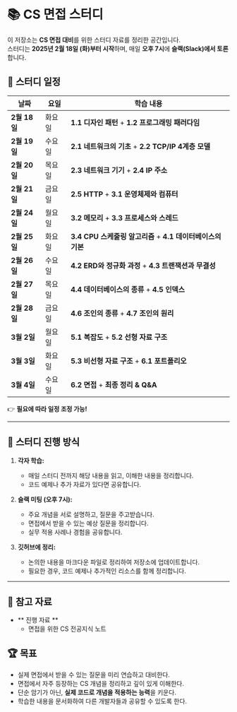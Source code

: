 # 📚 CS 면접 스터디

이 저장소는 **CS 면접 대비**를 위한 스터디 자료를 정리한 공간입니다.  
스터디는 **2025년 2월 18일 (화)부터 시작**하며, 매일 **오후 7시**에 **슬랙(Slack)에서 토론**합니다.

## 📆 스터디 일정

| 날짜         | 요일   | 학습 내용 |
|--------------|--------|-----------|
| **2월 18일** | 화요일 | **1.1 디자인 패턴** + **1.2 프로그래밍 패러다임** |
| **2월 19일** | 수요일 | **2.1 네트워크의 기초** + **2.2 TCP/IP 4계층 모델** |
| **2월 20일** | 목요일 | **2.3 네트워크 기기** + **2.4 IP 주소** |
| **2월 21일** | 금요일 | **2.5 HTTP** + **3.1 운영체제와 컴퓨터** |
| **2월 24일** | 월요일 | **3.2 메모리** + **3.3 프로세스와 스레드** |
| **2월 25일** | 화요일 | **3.4 CPU 스케줄링 알고리즘** + **4.1 데이터베이스의 기본** |
| **2월 26일** | 수요일 | **4.2 ERD와 정규화 과정** + **4.3 트랜잭션과 무결성** |
| **2월 27일** | 목요일 | **4.4 데이터베이스의 종류** + **4.5 인덱스** |
| **2월 28일** | 금요일 | **4.6 조인의 종류** + **4.7 조인의 원리** |
| **3월 2일**  | 월요일 | **5.1 복잡도** + **5.2 선형 자료 구조** |
| **3월 3일**  | 화요일 | **5.3 비선형 자료 구조** + **6.1 포트폴리오** |
| **3월 4일**  | 수요일 | **6.2 면접** + **최종 정리 & Q&A** |

👉 **필요에 따라 일정 조정 가능!**

---

## 🎯 스터디 진행 방식

1. **각자 학습:**  
   - 매일 스터디 전까지 해당 내용을 읽고, 이해한 내용을 정리합니다.  
   - 코드 예제나 추가 자료가 있다면 공유합니다.

2. **슬랙 미팅 (오후 7시):**  
   - 주요 개념을 서로 설명하고, 질문을 주고받습니다.  
   - 면접에서 받을 수 있는 예상 질문을 정리합니다.  
   - 실무 적용 사례나 경험을 공유합니다.

3. **깃허브에 정리:**  
   - 논의한 내용을 마크다운 파일로 정리하여 저장소에 업데이트합니다.  
   - 필요한 경우, 코드 예제나 추가적인 리소스를 함께 정리합니다.

---

## 📌 참고 자료

- ** 진행 자료 **
    - 면접을 위한 CS 전공지식 노트

## 🏆 목표

- 실제 면접에서 받을 수 있는 질문을 미리 연습하고 대비한다.
- 면접에서 자주 등장하는 CS 개념을 정리하고 깊이 있게 이해한다.
- 단순 암기가 아닌, **실제 코드로 개념을 적용하는 능력**을 키운다.
- 학습한 내용을 문서화하여 다른 개발자들과 공유할 수 있도록 한다.

